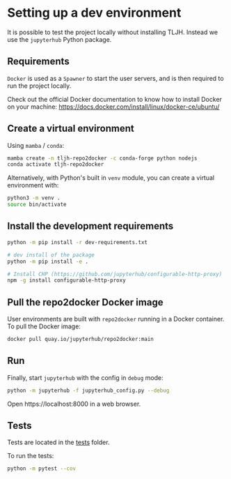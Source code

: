 # Setting up a dev environment

It is possible to test the project locally without installing TLJH. Instead we use the `jupyterhub` Python package.

## Requirements

`Docker` is used as a `Spawner` to start the user servers, and is then required to run the project locally.

Check out the official Docker documentation to know how to install Docker on your machine: https://docs.docker.com/install/linux/docker-ce/ubuntu/

## Create a virtual environment

Using `mamba` / `conda`:

```bash
mamba create -n tljh-repo2docker -c conda-forge python nodejs
conda activate tljh-repo2docker
```

Alternatively, with Python's built in `venv` module, you can create a virtual environment with:

```bash
python3 -m venv .
source bin/activate
```

## Install the development requirements


```bash
python -m pip install -r dev-requirements.txt

# dev install of the package
python -m pip install -e .

# Install CHP (https://github.com/jupyterhub/configurable-http-proxy)
npm -g install configurable-http-proxy
```

## Pull the repo2docker Docker image

User environments are built with `repo2docker` running in a Docker container. To pull the Docker image:

```bash
docker pull quay.io/jupyterhub/repo2docker:main
```

## Run

Finally, start `jupyterhub` with the config in `debug` mode:

```bash
python -m jupyterhub -f jupyterhub_config.py --debug
```

Open https://localhost:8000 in a web browser.

## Tests

Tests are located in the [tests](./tests) folder.

To run the tests:

```bash
python -m pytest --cov
```